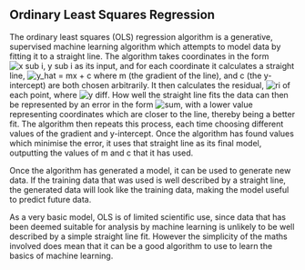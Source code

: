 ## Ordinary Least Squares Regression

The ordinary least squares (OLS) regression algorithm is a generative, supervised machine learning algorithm which attempts to model data by fitting it to a straight line. The algorithm takes coordinates in the form ![x sub i, y sub i](https://latex.codecogs.com/svg.latex?\small&space;(x_i,&space;y_i)) as its input, and for each coordinate it calculates a straight line, ![y_hat = mx + c](https://latex.codecogs.com/svg.latex?\small&space;\hat{y_i}&space;=&space;mx_i&plus;c) where m (the gradient of the line), and c (the y-intercept) are both chosen arbitrarily. It then calculates the residual, ![ri](https://latex.codecogs.com/svg.latex?\small&space;r_i) of each point, where ![y diff](https://latex.codecogs.com/svg.latex?\small&space;r_i&space;=&space;\hat{y_i}-y_i). How well the straight line fits the data can then be represented by an error in the form ![sum](https://latex.codecogs.com/svg.latex?\small&space;\sum_{\forall_i}&space;r_i^2), with a lower value representing coordinates which are closer to the line, thereby being a better fit. The algorithm then repeats this process, each time choosing different values of the gradient and y-intercept. Once the algorithm has found values which minimise the error, it uses that straight line as its final model, outputting the values of m and c that it has used. 

Once the algorithm has generated a model, it can be used to generate new data. If the training data that was used is well described by a straight line, the generated data will look like the training data, making the model useful to predict future data.

As a very basic model, OLS is of limited scientific use, since data that has been deemed suitable for analysis by machine learning is unlikely to be well described by a simple straight line fit. However the simplicity of the maths involved does mean that it can be a good algorithm to use to learn the basics of machine learning.
